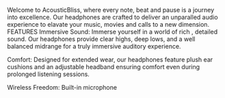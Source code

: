 Welcome to AcousticBliss, where every note, beat and pause is a journey into excellence. Our headphones are crafted to deliver an unparalled audio experience  to elavate your music, movies and calls to a new dimension.
FEATURES
Immersive Sound: 
Immerse yourself in a world of rich , detailed sound. Our headphones provide  clear highs, deep lows, and a well balanced midrange for a truly immersive auditory experience.

Comfort:
Designed for extended wear, our headphones feature plush ear cushions and an adjustable headband ensuring comfort even during prolonged listening sessions.

Wireless Freedom:
Built-in microphone


